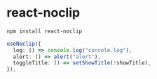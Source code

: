 # react-noclip

```bash
npm install react-noclip
```

```typescript
useNoclip({
  log: () => console.log("console.log"),
  alert: () => alert("alert"),
  toggleTitle: () => setShowTitle(!showTitle),
});
```
